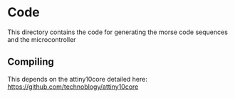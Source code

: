 # Code

This directory contains the code for generating the morse code
sequences and the microcontroller

## Compiling

This depends on the attiny10core detailed here: https://github.com/technoblogy/attiny10core